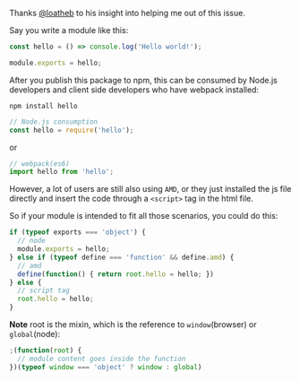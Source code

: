 Thanks [@loatheb](https://github.com/loatheb) to his insight into helping me out of this issue.

Say you write a module like this:

```js
const hello = () => console.log('Hello world!');

module.exports = hello;
```

After you publish this package to npm, this can be consumed by Node.js developers and client side developers who have webpack installed:

```
npm install hello
```

```js
// Node.js consumption
const hello = require('hello');
```
or

```js
// webpack(es6)
import hello from 'hello';
```

However, a lot of users are still also using `AMD`, or they just installed the js file directly and insert the code through a `<script>` tag in the html file.

So if your module is intended to fit all those scenarios, you could do this:

```js
if (typeof exports === 'object') {
  // node
  module.exports = hello;
} else if (typeof define === 'function' && define.amd) {
  // amd
  define(function() { return root.hello = hello; })
} else {
  // script tag
  root.hello = hello;
}
```

**Note** root is the mixin, which is the reference to `window`(browser) or `global`(node):
```js
;(function(root) {
  // module content goes inside the function
})(typeof window === 'object' ? window : global)
```
